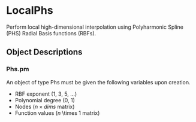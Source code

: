 # LocalPhs
Perform local high-dimensional interpolation using Polyharmonic Spline (PHS) Radial Basis functions (RBFs).
## Object Descriptions
### Phs.pm
An object of type Phs must be given the following variables upon creation.
* RBF exponent (1, 3, 5, ...)
* Polynomial degree (0, 1)
* Nodes ($n \times dims$ matrix)
* Function values ($n$ \times 1 matrix)
